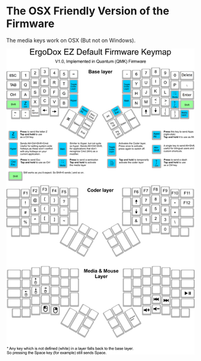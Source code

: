 # The OSX Friendly Version of the Firmware

The media keys work on OSX (But not on Windows).

![ultimate_osx](ultimate_osx.png)
